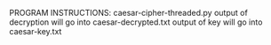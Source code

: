 PROGRAM INSTRUCTIONS:
caesar-cipher-threaded.py <encrypted-filename>
output of decryption will go into caesar-decrypted.txt
output of key will go into caesar-key.txt